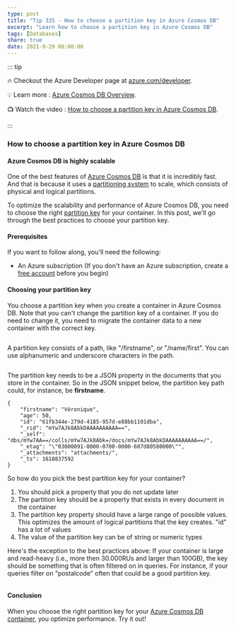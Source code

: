 ```yaml
---
type: post
title: "Tip 335 - How to choose a partition key in Azure Cosmos DB"
excerpt: "Learn how to choose a partition key in Azure Cosmos DB"
tags: [Databases]
share: true
date: 2021-9-29 08:00:00
---
```


::: tip 

:fire: Checkout the Azure Developer page at [azure.com/developer](https://azure.com/developer?WT.mc_id=azure-azuredevtips-azureappsdev).

:bulb: Learn more : [Azure Cosmos DB Overview](https://docs.microsoft.com/azure/cosmos-db/introduction?WT.mc_id=docs-azuredevtips-azureappsdev). 

:tv: Watch the video : [How to choose a partition key in Azure Cosmos DB](https://www.youtube.com/watch?v=7gdB_PHhACw?WT.mc_id=youtube-azuredevtips-azureappsdev).

:::

### How to choose a partition key in Azure Cosmos DB

#### Azure Cosmos DB is highly scalable
One of the best features of [Azure Cosmos DB](https://docs.microsoft.com/azure/cosmos-db/introduction?WT.mc_id=docs-azuredevtips-azureappsdev) is that it is incredibly fast. And that is because it uses a [partitioning system](https://docs.microsoft.com/azure/cosmos-db/partitioning-overview?WT.mc_id=docs-azuredevtips-azureappsdev) to scale, which consists of physical and logical partitions. 

To optimize the scalability and performance of Azure Cosmos DB, you need to choose the right [partition key](https://docs.microsoft.com/azure/cosmos-db/partitioning-overview#choose-partitionkey?WT.mc_id=docs-azuredevtips-azureappsdev) for your container. In this post, we'll go through the best practices to choose your partition key.

#### Prerequisites
If you want to follow along, you'll need the following:
* An Azure subscription (If you don't have an Azure subscription, create a [free account](https://azure.microsoft.com/free/?WT.mc_id=azure-azuredevtips-azureappsdev) before you begin)

#### Choosing your partition key
You choose a partition key when you create a container in Azure Cosmos DB. Note that you can't change the partition key of a container. If you do need to change it, you need to migrate the container data to a new container with the correct key. 

<img :src="$withBase('/files/119create.png')">

A partition key consists of a path, like "/firstname", or "/name/first". You can use alphanumeric and underscore characters in the path. 

<img :src="$withBase('/files/119path.png')">

The partition key needs to be a JSON property in the documents that you store in the container. So in the JSON snippet below, the partition key path could, for instance, be **firstname**.

```
{
    "firstname": "Véronique",
    "age": 50,
    "id": "61fb344e-279d-4185-957d-e88bb1101dba",
    "_rid": "mYw7AJk8AbkDAAAAAAAAAA==",
    "_self": "dbs/mYw7AA==/colls/mYw7AJk8Abk=/docs/mYw7AJk8AbkDAAAAAAAAAA==/",
    "_etag": "\"03000091-0000-0700-0000-607d80580000\"",
    "_attachments": "attachments/",
    "_ts": 1618837592
}
```

So how do you pick the best partition key for your container?

1. You should pick a property that you do not update later
2. The partition key should be a property that exists in every document in the container
3. The partition key property should have a large range of possible values. This optimizes the amount of logical partitions that the key creates. "id" has a lot of values
4. The value of the partition key can be of string or numeric types

Here's the exception to the best practices above: If your container is large and read-heavy (i.e., more then 30.000RUs and larger than 100GB), the key should be something that is often filtered on in queries. For instance, if your queries filter on "postalcode" often that could be a good partition key.

<img :src="$withBase('/files/119choice.png')">

#### Conclusion
When you choose the right partition key for your [Azure Cosmos DB container](https://docs.microsoft.com/azure/cosmos-db/introduction?WT.mc_id=docs-azuredevtips-azureappsdev), you optimize performance. Try it out!
